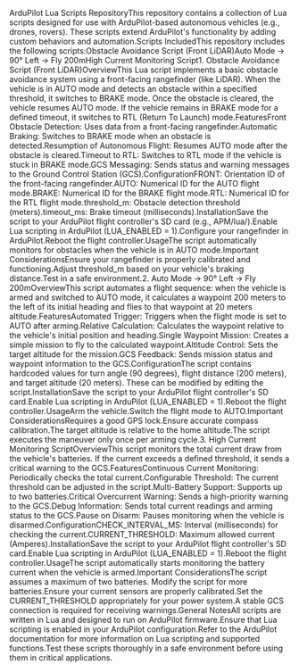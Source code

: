 ArduPilot Lua Scripts RepositoryThis repository contains a collection of Lua scripts designed for use with ArduPilot-based autonomous vehicles (e.g., drones, rovers). These scripts extend ArduPilot's functionality by adding custom behaviors and automation.Scripts IncludedThis repository includes the following scripts:Obstacle Avoidance Script (Front LiDAR)Auto Mode → 90° Left → Fly 200mHigh Current Monitoring Script1. Obstacle Avoidance Script (Front LiDAR)OverviewThis Lua script implements a basic obstacle avoidance system using a front-facing rangefinder (like LiDAR). When the vehicle is in AUTO mode and detects an obstacle within a specified threshold, it switches to BRAKE mode. Once the obstacle is cleared, the vehicle resumes AUTO mode. If the vehicle remains in BRAKE mode for a defined timeout, it switches to RTL (Return To Launch) mode.FeaturesFront Obstacle Detection: Uses data from a front-facing rangefinder.Automatic Braking: Switches to BRAKE mode when an obstacle is detected.Resumption of Autonomous Flight: Resumes AUTO mode after the obstacle is cleared.Timeout to RTL: Switches to RTL mode if the vehicle is stuck in BRAKE mode.GCS Messaging: Sends status and warning messages to the Ground Control Station (GCS).ConfigurationFRONT: Orientation ID of the front-facing rangefinder.AUTO: Numerical ID for the AUTO flight mode.BRAKE: Numerical ID for the BRAKE flight mode.RTL: Numerical ID for the RTL flight mode.threshold_m: Obstacle detection threshold (meters).timeout_ms:  Brake timeout (milliseconds).InstallationSave the script to your ArduPilot flight controller's SD card (e.g., APM/lua/).Enable Lua scripting in ArduPilot (LUA_ENABLED = 1).Configure your rangefinder in ArduPilot.Reboot the flight controller.UsageThe script automatically monitors for obstacles when the vehicle is in AUTO mode.Important ConsiderationsEnsure your rangefinder is properly calibrated and functioning.Adjust threshold_m based on your vehicle's braking distance.Test in a safe environment.2. Auto Mode → 90° Left → Fly 200mOverviewThis script automates a flight sequence: when the vehicle is armed and switched to AUTO mode, it calculates a waypoint 200 meters to the left of its initial heading and flies to that waypoint at 20 meters altitude.FeaturesAutomated Trigger: Triggers when the flight mode is set to AUTO after arming.Relative Calculation: Calculates the waypoint relative to the vehicle's initial position and heading.Single Waypoint Mission: Creates a simple mission to fly to the calculated waypoint.Altitude Control: Sets the target altitude for the mission.GCS Feedback: Sends mission status and waypoint information to the GCS.ConfigurationThe script contains hardcoded values for turn angle (90 degrees), flight distance (200 meters), and target altitude (20 meters).  These can be modified by editing the script.InstallationSave the script to your ArduPilot flight controller's SD card.Enable Lua scripting in ArduPilot (LUA_ENABLED = 1).Reboot the flight controller.UsageArm the vehicle.Switch the flight mode to AUTO.Important ConsiderationsRequires a good GPS lock.Ensure accurate compass calibration.The target altitude is relative to the home altitude.The script executes the maneuver only once per arming cycle.3. High Current Monitoring ScriptOverviewThis script monitors the total current draw from the vehicle's batteries. If the current exceeds a defined threshold, it sends a critical warning to the GCS.FeaturesContinuous Current Monitoring: Periodically checks the total current.Configurable Threshold: The current threshold can be adjusted in the script.Multi-Battery Support: Supports up to two batteries.Critical Overcurrent Warning: Sends a high-priority warning to the GCS.Debug Information: Sends total current readings and arming status to the GCS.Pause on Disarm: Pauses monitoring when the vehicle is disarmed.ConfigurationCHECK_INTERVAL_MS:  Interval (milliseconds) for checking the current.CURRENT_THRESHOLD: Maximum allowed current (Amperes).InstallationSave the script to your ArduPilot flight controller's SD card.Enable Lua scripting in ArduPilot (LUA_ENABLED = 1).Reboot the flight controller.UsageThe script automatically starts monitoring the battery current when the vehicle is armed.Important ConsiderationsThe script assumes a maximum of two batteries.  Modify the script for more batteries.Ensure your current sensors are properly calibrated.Set the CURRENT_THRESHOLD appropriately for your power system.A stable GCS connection is required for receiving warnings.General NotesAll scripts are written in Lua and designed to run on ArduPilot firmware.Ensure that Lua scripting is enabled in your ArduPilot configuration.Refer to the ArduPilot documentation for more information on Lua scripting and supported functions.Test these scripts thoroughly in a safe environment before using them in critical applications.
